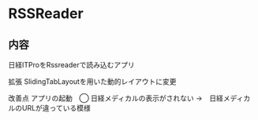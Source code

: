 # RSSReader

## 内容

日経ITProをRssreaderで読み込むアプリ

拡張
SlidingTabLayoutを用いた動的レイアウトに変更

改善点
アプリの起動　◯
日経メディカルの表示がされない
→　日経メディカルのURLが違っている模様


